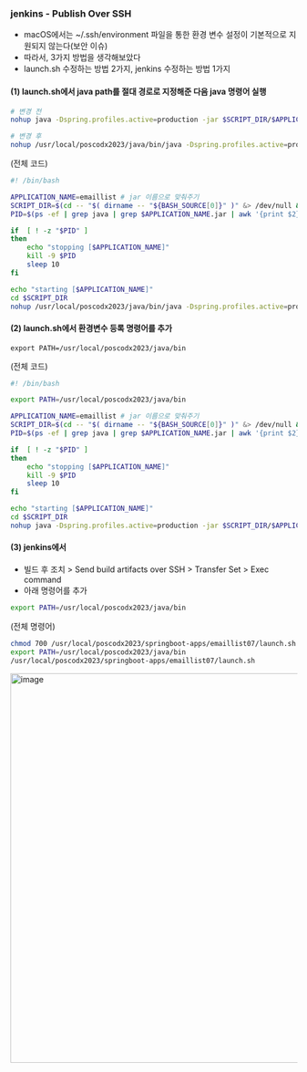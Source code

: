 ### jenkins - Publish Over SSH
- macOS에서는 ~/.ssh/environment 파일을 통한 환경 변수 설정이 기본적으로 지원되지 않는다(보안 이슈)
- 따라서, 3가지 방법을 생각해보았다 
- launch.sh 수정하는 방법 2가지, jenkins 수정하는 방법 1가지

#### (1) launch.sh에서 java path를 절대 경로로 지정해준 다음 java 명령어 실행 
```sh
# 변경 전
nohup java -Dspring.profiles.active=production -jar $SCRIPT_DIR/$APPLICATION_NAME.jar >> $SCRIPT_DIR/launch.log &

# 변경 후
nohup /usr/local/poscodx2023/java/bin/java -Dspring.profiles.active=production -jar $SCRIPT_DIR/$APPLICATION_NAME.jar >> $SCRIPT_DIR/launch.log &
```

(전체 코드)
```sh
#! /bin/bash

APPLICATION_NAME=emaillist # jar 이름으로 맞춰주기 
SCRIPT_DIR=$(cd -- "$( dirname -- "${BASH_SOURCE[0]}" )" &> /dev/null && pwd)
PID=$(ps -ef | grep java | grep $APPLICATION_NAME.jar | awk '{print $2}')

if  [ ! -z "$PID" ] 
then
	echo "stopping [$APPLICATION_NAME]"
	kill -9 $PID
	sleep 10
fi

echo "starting [$APPLICATION_NAME]"
cd $SCRIPT_DIR
nohup /usr/local/poscodx2023/java/bin/java -Dspring.profiles.active=production -jar $SCRIPT_DIR/$APPLICATION_NAME.jar >> $SCRIPT_DIR/launch.log &
```

#### (2) launch.sh에서 환경변수 등록 명령어를 추가
```
export PATH=/usr/local/poscodx2023/java/bin
```

(전체 코드)
```sh
#! /bin/bash

export PATH=/usr/local/poscodx2023/java/bin

APPLICATION_NAME=emaillist # jar 이름으로 맞춰주기 
SCRIPT_DIR=$(cd -- "$( dirname -- "${BASH_SOURCE[0]}" )" &> /dev/null && pwd)
PID=$(ps -ef | grep java | grep $APPLICATION_NAME.jar | awk '{print $2}')

if  [ ! -z "$PID" ] 
then
	echo "stopping [$APPLICATION_NAME]"
	kill -9 $PID
	sleep 10
fi

echo "starting [$APPLICATION_NAME]"
cd $SCRIPT_DIR
nohup java -Dspring.profiles.active=production -jar $SCRIPT_DIR/$APPLICATION_NAME.jar >> $SCRIPT_DIR/launch.log &
```

#### (3) jenkins에서 
- 빌드 후 조치 > Send build artifacts over SSH > Transfer Set > Exec command
- 아래 명령어를 추가 
```sh
export PATH=/usr/local/poscodx2023/java/bin
```

(전체 명령어)
```sh
chmod 700 /usr/local/poscodx2023/springboot-apps/emaillist07/launch.sh
export PATH=/usr/local/poscodx2023/java/bin
/usr/local/poscodx2023/springboot-apps/emaillist07/launch.sh
```
<img width="683" alt="image" src="https://github.com/YeJi222/Bit_TIL/assets/70511859/2cbb91ef-134f-439b-82d9-a291ef327c48">
